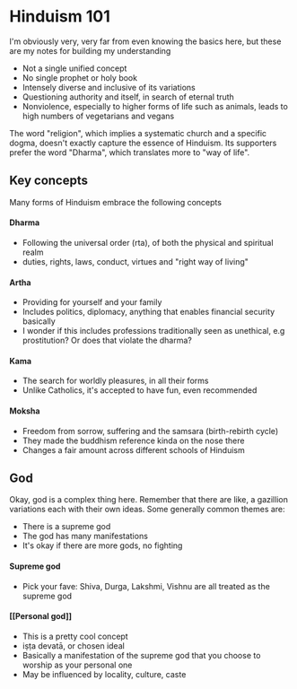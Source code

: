 # Hinduism 101
I'm obviously very, very far from even knowing the basics here, but these are my notes for building my understanding

* Not a single unified concept
* No single prophet or holy book
* Intensely diverse and inclusive of its variations
* Questioning authority and itself, in search of eternal truth
* Nonviolence, especially to higher forms of life such as animals, leads to high numbers of vegetarians and vegans

The word "religion", which implies a systematic church and a specific dogma, doesn't exactly capture the essence of Hinduism. Its supporters prefer the word "Dharma", which translates more to "way of life".


## Key concepts
Many forms of Hinduism embrace the following concepts

#### Dharma
* Following the universal order (rta), of both the physical and spiritual realm
* duties, rights, laws, conduct, virtues and "right way of living"


#### Artha
* Providing for yourself and your family
* Includes politics, diplomacy, anything that enables financial security basically
* I wonder if this includes professions traditionally seen as unethical, e.g prostitution? Or does that violate the dharma?


#### Kama
* The search for worldly pleasures, in all their forms
* Unlike Catholics, it's accepted to have fun, even recommended


#### Moksha
* Freedom from sorrow, suffering and the samsara (birth-rebirth cycle)
* They made the buddhism reference kinda on the nose there
* Changes a fair amount across different schools of Hinduism


## God
Okay, god is a complex thing here. Remember that there are like, a gazillion variations each with their own ideas. Some generally common themes are:
* There is a supreme god
* The god has many manifestations
* It's okay if there are more gods, no fighting

#### Supreme god
* Pick your fave: Shiva, Durga, Lakshmi, Vishnu are all treated as the supreme god

#### [[Personal god]]
* This is a pretty cool concept
* iṣṭa devatā, or chosen ideal
* Basically a manifestation of the supreme god that you choose to worship as your personal one
* May be influenced by locality, culture, caste
